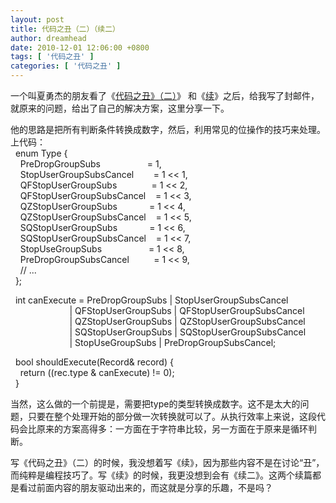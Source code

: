 ```yaml
---
layout: post
title: 代码之丑（二）（续二）
author: dreamhead
date: 2010-12-01 12:06:00 +0800
tags: [ '代码之丑' ]
categories: [ '代码之丑' ]
---
```


一个叫夏勇杰的朋友看了《[代码之丑》（二）](http://dreamhead.blogbus.com/logs/81144620.html)》 和《[续](http://dreamhead.blogbus.com/logs/81550344.html)》之后，给我写了封邮件，就原来的问题，给出了自己的解决方案，这里分享一下。  
  
他的思路是把所有判断条件转换成数字，然后，利用常见的位操作的技巧来处理。上代码：  
&nbsp; enum Type {  
&nbsp;&nbsp;&nbsp; PreDropGroupSubs&nbsp;&nbsp;&nbsp; &nbsp;&nbsp;&nbsp;&nbsp;&nbsp;&nbsp;&nbsp;&nbsp;&nbsp;&nbsp;&nbsp;&nbsp;&nbsp;&nbsp; = 1,  
&nbsp;&nbsp;&nbsp; StopUserGroupSubsCancel&nbsp;&nbsp;&nbsp;&nbsp;&nbsp;&nbsp;&nbsp; = 1 \<\< 1,  
&nbsp;&nbsp;&nbsp; QFStopUserGroupSubs&nbsp;&nbsp;&nbsp; &nbsp;&nbsp;&nbsp;&nbsp;&nbsp;&nbsp;&nbsp;&nbsp;&nbsp; = 1 \<\< 2,  
&nbsp;&nbsp;&nbsp; QFStopUserGroupSubsCancel&nbsp;&nbsp;&nbsp; = 1 \<\< 3,  
&nbsp;&nbsp;&nbsp; QZStopUserGroupSubs&nbsp;&nbsp;&nbsp;&nbsp;&nbsp;&nbsp;&nbsp;&nbsp;&nbsp;&nbsp;&nbsp;&nbsp; = 1 \<\< 4,  
&nbsp;&nbsp;&nbsp; QZStopUserGroupSubsCancel&nbsp;&nbsp;&nbsp; = 1 \<\< 5,  
&nbsp;&nbsp;&nbsp; SQStopUserGroupSubs&nbsp;&nbsp;&nbsp; &nbsp;&nbsp;&nbsp;&nbsp;&nbsp;&nbsp;&nbsp;&nbsp; = 1 \<\< 6,  
&nbsp;&nbsp;&nbsp; SQStopUserGroupSubsCancel&nbsp;&nbsp;&nbsp; = 1 \<\< 7,  
&nbsp;&nbsp;&nbsp; StopUseGroupSubs&nbsp;&nbsp;&nbsp; &nbsp;&nbsp;&nbsp;&nbsp;&nbsp;&nbsp;&nbsp;&nbsp;&nbsp;&nbsp;&nbsp;&nbsp;&nbsp;&nbsp; = 1 \<\< 8,  
&nbsp;&nbsp;&nbsp; PreDropGroupSubsCancel&nbsp;&nbsp;&nbsp;&nbsp;&nbsp;&nbsp;&nbsp;&nbsp;&nbsp; = 1 \<\< 9,&nbsp;&nbsp;   
&nbsp;&nbsp;&nbsp; // ...  
&nbsp; };  
  
&nbsp; int canExecute = PreDropGroupSubs | StopUserGroupSubsCancel   
&nbsp;&nbsp; &nbsp; &nbsp; &nbsp; &nbsp; &nbsp;&nbsp;&nbsp;&nbsp;&nbsp;&nbsp;&nbsp;&nbsp;&nbsp;&nbsp;&nbsp;&nbsp; | QFStopUserGroupSubs | QFStopUserGroupSubsCancel   
&nbsp;&nbsp;&nbsp;&nbsp;&nbsp;&nbsp;&nbsp;&nbsp;&nbsp; &nbsp; &nbsp; &nbsp; &nbsp; &nbsp;&nbsp;&nbsp;&nbsp;&nbsp; | QZStopUserGroupSubs | QZStopUserGroupSubsCancel   
&nbsp;&nbsp;&nbsp;&nbsp;&nbsp;&nbsp;&nbsp;&nbsp;&nbsp;&nbsp;&nbsp;&nbsp;&nbsp;&nbsp;&nbsp;&nbsp;&nbsp;&nbsp;&nbsp;&nbsp;&nbsp;&nbsp;&nbsp; | SQStopUserGroupSubs | SQStopUserGroupSubsCancel   
&nbsp;&nbsp;&nbsp;&nbsp;&nbsp;&nbsp;&nbsp;&nbsp;&nbsp;&nbsp;&nbsp;&nbsp;&nbsp;&nbsp;&nbsp;&nbsp;&nbsp;&nbsp;&nbsp;&nbsp;&nbsp;&nbsp;&nbsp; | StopUseGroupSubs | PreDropGroupSubsCancel;  
  
&nbsp; bool shouldExecute(Record& record) {  
&nbsp;&nbsp;&nbsp; return ((rec.type & canExecute) != 0);  
&nbsp; }  
  
当然，这么做的一个前提是，需要把type的类型转换成数字。这不是太大的问题，只要在整个处理开始的部分做一次转换就可以了。从执行效率上来说，这段代码会比原来的方案高得多：一方面在于字符串比较，另一方面在于原来是循环判断。  
  
写《代码之丑》（二）的时候，我没想着写《续》，因为那些内容不是在讨论“丑”，而纯粹是编程技巧了。写《续》的时候，我更没想到会有《续二》。这两个续篇都是看过前面内容的朋友驱动出来的，而这就是分享的乐趣，不是吗？


